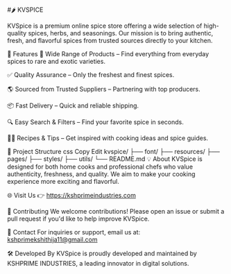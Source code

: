 #🌶️ KVSPICE

KVSpice is a premium online spice store offering a wide selection of high-quality spices, herbs, and seasonings. Our mission is to bring authentic, fresh, and flavorful spices from trusted sources directly to your kitchen.

🚀 Features
🛒 Wide Range of Products – Find everything from everyday spices to rare and exotic varieties.

✅ Quality Assurance – Only the freshest and finest spices.

🌎 Sourced from Trusted Suppliers – Partnering with top producers.

📦 Fast Delivery – Quick and reliable shipping.

🔍 Easy Search & Filters – Find your favorite spice in seconds.

👩‍🍳 Recipes & Tips – Get inspired with cooking ideas and spice guides.

📂 Project Structure
css
Copy
Edit
kvspice/
├── font/
├── resources/
├── pages/
├── styles/
├── utils/
└── README.md
💡 About
KVSpice is designed for both home cooks and professional chefs who value authenticity, freshness, and quality. We aim to make your cooking experience more exciting and flavorful.

🌐 Visit Us
👉 https://kshprimeindustries.com

🤝 Contributing
We welcome contributions! Please open an issue or submit a pull request if you'd like to help improve KVSpice.

📧 Contact
For inquiries or support, email us at: kshprimekshithija11@gmail.com

🛠️ Developed By
KVSpice is proudly developed and maintained by KSHPRIME INDUSTRIES, a leading innovator in digital solutions.
